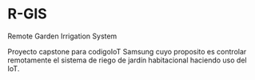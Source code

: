 # R-GIS
Remote Garden Irrigation System

Proyecto capstone para codigoIoT Samsung cuyo proposito es controlar remotamente el sistema de riego de jardín habitacional haciendo uso del IoT.
